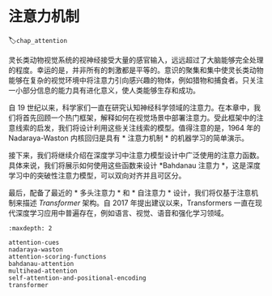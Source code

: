 # 注意力机制
:label:`chap_attention`

灵长类动物视觉系统的视神经接受大量的感官输入，远远超过了大脑能够完全处理的程度。幸运的是，并非所有的刺激都是平等的。意识的聚集和集中使灵长类动物能够在复杂的视觉环境中将注意力引向感兴趣的物体，例如猎物和捕食者。只关注一小部分信息的能力具有进化意义，使人类能够生存和成功。

自 19 世纪以来，科学家们一直在研究认知神经科学领域的注意力。在本章中，我们将首先回顾一个热门框架，解释如何在视觉场景中部署注意力。受此框架中的注意线索的启发，我们将设计利用这些关注线索的模型。值得注意的是，1964 年的 Nadaraya-Waston 内核回归是具有 * 注意力机制 * 的机器学习的简单演示。

接下来，我们将继续介绍在深度学习中注意力模型设计中广泛使用的注意力函数。具体来说，我们将展示如何使用这些函数来设计 *Bahdanau 注意力 *，这是深度学习中的突破性注意力模型，可以双向对齐并且可区分。

最后，配备了最近的 * 多头注意力 * 和 * 自注意力 * 设计，我们将仅基于注意机制来描述 *Transformer* 架构。自 2017 年提出建议以来，Transformers 一直在现代深度学习应用中普遍存在，例如语言、视觉、语音和强化学习领域。

```toc
:maxdepth: 2

attention-cues
nadaraya-waston
attention-scoring-functions
bahdanau-attention
multihead-attention
self-attention-and-positional-encoding
transformer
```
